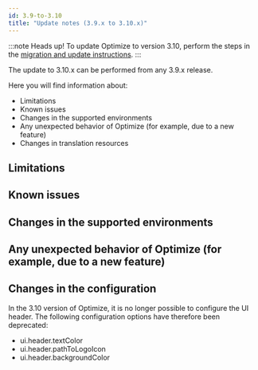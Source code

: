 ```yaml
---
id: 3.9-to-3.10
title: "Update notes (3.9.x to 3.10.x)"
---
```


:::note Heads up!
To update Optimize to version 3.10, perform the steps in the [migration and update instructions](./instructions.md).
:::

The update to 3.10.x can be performed from any 3.9.x release.

Here you will find information about:

- Limitations
- Known issues
- Changes in the supported environments
- Any unexpected behavior of Optimize (for example, due to a new feature)
- Changes in translation resources

## Limitations

## Known issues

## Changes in the supported environments

## Any unexpected behavior of Optimize (for example, due to a new feature)

## Changes in the configuration

In the 3.10 version of Optimize, it is no longer possible to configure the UI header. The following
configuration options have therefore been deprecated:

- ui.header.textColor
- ui.header.pathToLogoIcon
- ui.header.backgroundColor
